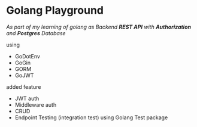 # Golang Playground

_As part of my learning of golang as Backend **REST API** with **Authorization** and **Postgres** Database_

using
- GoDotEnv
- GoGin
- GORM
- GoJWT

added feature
- JWT auth
- Middleware auth
- CRUD 
- Endpoint Testing (integration test) using Golang Test package
